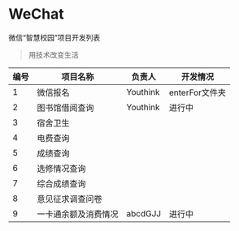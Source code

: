 # WeChat
微信“智慧校园”项目开发列表
>用技术改变生活

|编号|项目名称|负责人|开发情况|
|----|--------|------|--------|
|1|微信报名|Youthink|enterFor文件夹|
|2|图书馆借阅查询|Youthink|进行中||
|3|宿舍卫生||||
|4|电费查询||||
|5|成绩查询||||
|6|选修情况查询|||||
|7|综合成绩查询|||||
|8|意见征求调查问卷|||||
|9|一卡通余额及消费情况|abcdGJJ|进行中||
